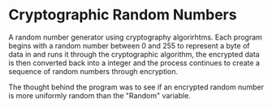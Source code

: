 # Cryptographic Random Numbers
A random number generator using cryptography algorirhtms.
Each program begins with a random number between 0 and 255 to represent a byte of data in and runs it through the cryptographic algorithm, the encrypted data is then converted back into a integer and the process continues to create a sequence of random numbers through encryption.

The thought behind the program was to see if an encrypted random number is more uniformly random than the "Random" variable.
